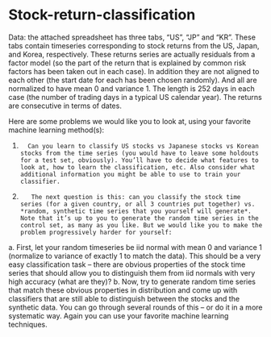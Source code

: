 # Stock-return-classification
Data: the attached spreadsheet has three tabs, “US”, “JP” and “KR”. These tabs contain timeseries corresponding to stock returns from the US, Japan, and Korea, respectively. These returns series are actually residuals from a factor model (so the part of the return that is explained by common risk factors has been taken out in each case). In addition they are not aligned to each other (the start date for each has been chosen randomly). And all are normalized to have mean 0 and variance 1. The length is 252 days in each case (the number of trading days in a typical US calendar year). The returns are consecutive in terms of dates.
 
Here are some problems we would like you to look at, using your favorite machine learning method(s):
 
1.       Can you learn to classify US stocks vs Japanese stocks vs Korean stocks from the time series (you would have to leave some holdouts for a test set, obviously). You’ll have to decide what features to look at, how to learn the classification, etc. Also consider what additional information you might be able to use to train your classifier.
2.        The next question is this: can you classify the stock time series (for a given country, or all 3 countries put together) vs. *random, synthetic time series that you yourself will generate*. Note that it’s up to you to generate the random time series in the control set, as many as you like. But we would like you to make the problem progressively harder for yourself:
a.       First, let your random timeseries be iid normal with mean 0 and variance 1 (normalize to variance of exactly 1 to match the data). This should be a very easy classification task – there are obvious properties of the stock time series that should allow you to distinguish them from iid normals with very high accuracy (what are they)?
b.      Now, try to generate random time series that match these obvious properties in distribution and come up with classifiers that are still able to distinguish between the stocks and the synthetic data. You can go through several rounds of this – or do it in a more systematic way. Again you can use your favorite machine learning techniques.
